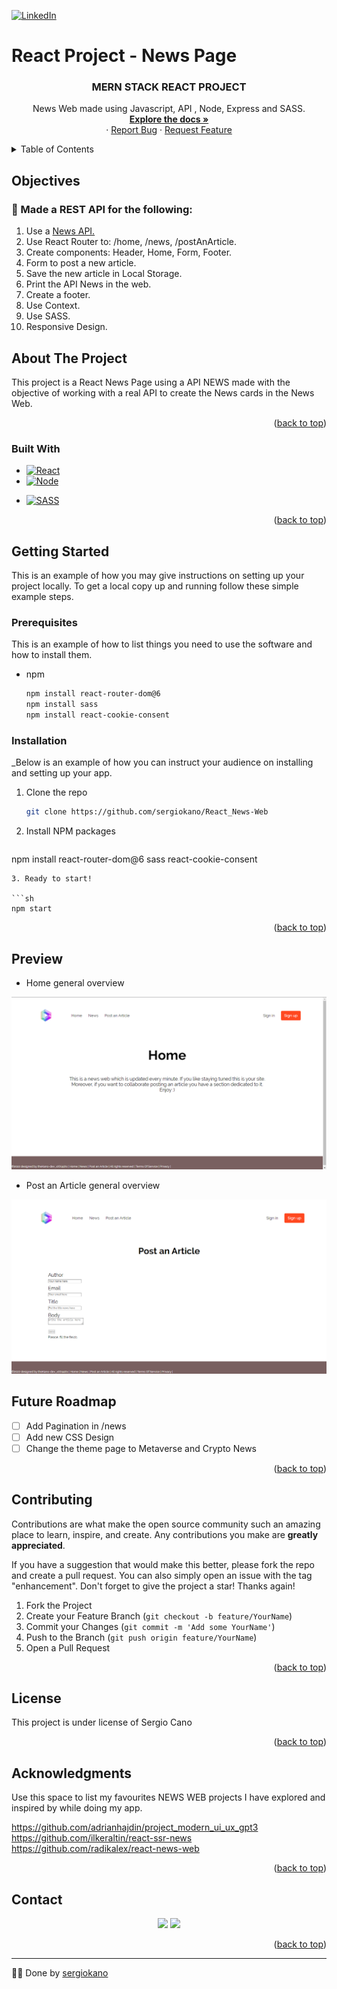 [![LinkedIn][linkedin-shield]][linkedin-url]

# React Project - News Page

  <h3 align="center">MERN STACK REACT PROJECT</h3>

  <p align="center">
    News Web made using Javascript, API , Node, Express and SASS.
    <br />
    <a href="https://github.com/sergiokano/React_News-Web"><strong>Explore the docs »</strong></a>
    <br />
    ·
    <a href="https://github.com/sergiokano/React_News-Web/issues">Report Bug</a>
    ·
    <a href="https://github.com/sergiokano/React_News-Web/issues">Request Feature</a>
  </p>
</div>

<!-- TABLE OF CONTENTS -->
<details>
  <summary>Table of Contents</summary>
  <ol>
        <li><a href="#objectives">Objectives</a></li>
    <li>
      <a href="#about-the-project">About The Project</a>
      <ul>
         <li><a href="#built-with">Built With</a></li>
      </ul>   
    </li>
    <li>
      <a href="#getting-started">Getting Started</a>
      <ul>
        <li><a href="#prerequisites">Prerequisites</a></li>
        <li><a href="#installation">Installation</a></li>
      </ul>
    </li>
    <li><a href="#preview">Preview</a></li>
    <li><a href="#future-roadmap">Future Roadmap</a></li>
    <li><a href="#contributing">Contributing</a></li>
    <li><a href="#license">License</a></li>
    <li><a href="#acknowledgments">Acknowledgments</a></li>
    <li><a href="#contact">Contact</a></li>
  </ol>
</details>

<!-- ABOUT THE OBJECTIVES -->

## Objectives

### 🚧 Made a REST API for the following:

<objectives>
  <ol>
    <li>Use a <a href="https://newsapi.org/">News API.</a></li>
    <li>Use React Router to: /home, /news, /postAnArticle.</a></li>
    <li>Create components: Header, Home, Form, Footer.</a></li>
    <li>Form to post a new article.</a></li>
    <li>Save the new article in Local Storage.</a></li>
    <li>Print the API News in the web.</a></li>
    <li>Create a footer.</a></li>
    <li>Use Context.</a></li>
    <li>Use SASS.</a></li>
    <li>Responsive Design.</a></li>

  </ol>
</objectives>

<!-- ABOUT THE PROJECT -->

## About The Project

This project is a React News Page using a API NEWS made with the objective of working with a real API to create the News cards in the News Web.


<p align="right">(<a href="#readme-top">back to top</a>)</p>

### Built With

- [![React][React.js]][react-url]
- [![Node][node.js]][node.js-url]
* [![SASS][SASS]][SASS-url]

<p align="right">(<a href="#readme-top">back to top</a>)</p>

<!-- GETTING STARTED -->

## Getting Started

This is an example of how you may give instructions on setting up your project locally.
To get a local copy up and running follow these simple example steps.

### Prerequisites

This is an example of how to list things you need to use the software and how to install them.

- npm
  ```sh
  npm install react-router-dom@6
  npm install sass
  npm install react-cookie-consent
  ```

### Installation

\_Below is an example of how you can instruct your audience on installing and setting up your app.

1. Clone the repo
   ```sh
   git clone https://github.com/sergiokano/React_News-Web
   ```
2. Install NPM packages
   ```sh
 npm install react-router-dom@6 sass react-cookie-consent
   ```
3. Ready to start!

```sh
npm start
```

<p align="right">(<a href="#readme-top">back to top</a>)</p>

<!-- PREVIEW -->
## Preview 

- Home general overview

![foto](./src/assets/Home.png)


- Post an Article general overview

![foto](./src/assets/PostArticle.png)


<!-- FUTURE -->

## Future Roadmap

- [ ] Add Pagination in /news
- [ ] Add new CSS Design
- [ ] Change the theme page to Metaverse and Crypto News

<p align="right">(<a href="#readme-top">back to top</a>)</p>

<!-- CONTRIBUTING -->

## Contributing

Contributions are what make the open source community such an amazing place to learn, inspire, and create. Any contributions you make are **greatly appreciated**.

If you have a suggestion that would make this better, please fork the repo and create a pull request. You can also simply open an issue with the tag "enhancement".
Don't forget to give the project a star! Thanks again!

1. Fork the Project
2. Create your Feature Branch (`git checkout -b feature/YourName`)
3. Commit your Changes (`git commit -m 'Add some YourName'`)
4. Push to the Branch (`git push origin feature/YourName`)
5. Open a Pull Request

<p align="right">(<a href="#readme-top">back to top</a>)</p>

<!-- LICENSE -->

## License

This project is under license of Sergio Cano

<p align="right">(<a href="#readme-top">back to top</a>)</p>

<!-- ACKNOWLEDGMENTS -->

## Acknowledgments

Use this space to list my favourites NEWS WEB projects I have explored and inspired by while doing my app.

https://github.com/adrianhajdin/project_modern_ui_ux_gpt3
https://github.com/ilkeraltin/react-ssr-news
https://github.com/radikalex/react-news-web


<p align="right">(<a href="#readme-top">back to top</a>)</p>

<!-- CONTACT -->

## Contact

  <p align="center">
<a href = "mailto:sergiocano.design@gmail.com"><img src="https://img.shields.io/badge/-Gmail-%23333?style=for-the-badge&logo=gmail&logoColor=white" target="_blank"></a>
    <a href="https://www.linkedin.com/in/sergiocano-frontend-backend-mern/" target="_blank"><img src="https://img.shields.io/badge/-LinkedIn-%230077B5?style=for-the-badge&logo=linkedin&logoColor=white" target="_blank"></a> 
</p>

<p align="right">(<a href="#readme-top">back to top</a>)</p>

---

👨‍💻️ Done by [sergiokano](https://github.com/sergiokano)

<!-- MARKDOWN LINKS & IMAGES -->
<!-- https://www.markdownguide.org/basic-syntax/#reference-style-links -->

[linkedin-shield]: https://img.shields.io/badge/-LinkedIn-black.svg?style=for-the-badge&logo=linkedin&colorB=555
[linkedin-url]: https://linkedin.com/in/sergiocano-dev
[product-screenshot]: images/screenshot.png
[next.js]: https://img.shields.io/badge/next.js-000000?style=for-the-badge&logo=nextdotjs&logoColor=white
[next-url]: https://nextjs.org/
[react.js]: https://img.shields.io/badge/React-20232A?style=for-the-badge&logo=react&logoColor=61DAFB
[react-url]: https://reactjs.org/
[vue.js]: https://img.shields.io/badge/Vue.js-35495E?style=for-the-badge&logo=vuedotjs&logoColor=4FC08D
[vue-url]: https://vuejs.org/
[angular.io]: https://img.shields.io/badge/Angular-DD0031?style=for-the-badge&logo=angular&logoColor=white
[angular-url]: https://angular.io/
[jwt]: https://img.shields.io/badge/JWT-black?style=for-the-badge&logo=JSON%20web%20tokens
[jwt-url]: https://jwt.io/
[vercel]: https://img.shields.io/badge/vercel-%23000000.svg?style=for-the-badge&logo=vercel&logoColor=white
[vercel-url]: https://vercel.com/
[mongodb]: https://img.shields.io/badge/MongoDB-%234ea94b.svg?style=for-the-badge&logo=mongodb&logoColor=white
[mongodb-url]: https://www.mongodb.com/es
[express.js]: https://img.shields.io/badge/express.js-%23404d59.svg?style=for-the-badge&logo=express&logoColor=%2361DAFB
[express.js-url]: https://expressjs.com/
[node.js]: https://img.shields.io/badge/node.js-6DA55F?style=for-the-badge&logo=node.js&logoColor=white
[node.js-url]: https://nextjs.org/
[postman]: https://img.shields.io/badge/Postman-FF6C37?style=for-the-badge&logo=postman&logoColor=white
[postman-url]: https://www.postman.com/
[SASS]: https://img.shields.io/badge/SASS-pink?style=for-the-badge&logo=SASS&logoColor=white
[SASS-url]: https://sass-lang.com/
